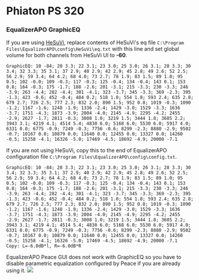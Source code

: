 # Phiaton PS 320
### EqualizerAPO GraphicEQ
If you are using [HeSuVi](https://sourceforge.net/projects/hesuvi/), replace contents of HeSuVi's eq file `C:\Program Files\EqualizerAPO\config\HeSuVi\eq.txt` with this line and set global volume for both channels from HeSuVi UI to **-60**.
```
GraphicEQ: 10 -84; 20 3.3; 22 3.1; 23 3.0; 25 3.0; 26 3.1; 28 3.3; 30 3.4; 32 3.3; 35 3.1; 37 2.9; 40 2.9; 42 2.9; 45 2.8; 49 2.6; 52 2.5; 56 2.9; 59 3.4; 64 4.2; 68 4.0; 73 2.7; 78 1.9; 83 1.5; 89 1.0; 95 0.5; 102 -0.0; 109 -0.3; 117 -0.3; 125 -0.4; 134 -0.4; 143 0.1; 153 0.8; 164 -0.3; 175 -1.7; 188 -2.6; 201 -3.1; 215 -3.3; 230 -3.3; 246 -3.9; 263 -4.4; 282 -4.4; 301 -4.1; 323 -3.7; 345 -3.3; 369 -2.3; 395 -1.3; 423 -0.6; 452 -0.4; 484 0.2; 518 1.0; 554 1.8; 593 2.4; 635 2.8; 679 2.7; 726 2.5; 777 2.3; 832 2.0; 890 1.5; 952 0.8; 1019 -0.3; 1090 -1.2; 1167 -1.6; 1248 -1.9; 1336 -2.4; 1429 -3.0; 1529 -3.3; 1636 -3.7; 1751 -4.3; 1873 -3.9; 2004 -4.0; 2145 -4.9; 2295 -4.2; 2455 -2.9; 2627 -1.7; 2811 -0.3; 3008 1.0; 3219 1.5; 3444 1.8; 3685 2.2; 3943 3.1; 4219 4.1; 4514 5.4; 4830 6.0; 5168 6.0; 5530 6.0; 5917 4.0; 6331 0.0; 6775 -0.9; 7249 -0.3; 7756 -0.6; 8299 -2.3; 8880 -2.9; 9502 -0.7; 10167 0.0; 10879 0.0; 11640 0.0; 12455 0.0; 13327 0.0; 14260 -0.5; 15258 -4.1; 16326 -5.0; 17469 -4.5; 18692 -4.9; 20000 -7.1
```
If you are not using HeSuVi, copy this to the end of EqualizerAPO configuration file `C:\Program Files\EqualizerAPO\config\config.txt`.
```
GraphicEQ: 10 -84; 20 3.3; 22 3.1; 23 3.0; 25 3.0; 26 3.1; 28 3.3; 30 3.4; 32 3.3; 35 3.1; 37 2.9; 40 2.9; 42 2.9; 45 2.8; 49 2.6; 52 2.5; 56 2.9; 59 3.4; 64 4.2; 68 4.0; 73 2.7; 78 1.9; 83 1.5; 89 1.0; 95 0.5; 102 -0.0; 109 -0.3; 117 -0.3; 125 -0.4; 134 -0.4; 143 0.1; 153 0.8; 164 -0.3; 175 -1.7; 188 -2.6; 201 -3.1; 215 -3.3; 230 -3.3; 246 -3.9; 263 -4.4; 282 -4.4; 301 -4.1; 323 -3.7; 345 -3.3; 369 -2.3; 395 -1.3; 423 -0.6; 452 -0.4; 484 0.2; 518 1.0; 554 1.8; 593 2.4; 635 2.8; 679 2.7; 726 2.5; 777 2.3; 832 2.0; 890 1.5; 952 0.8; 1019 -0.3; 1090 -1.2; 1167 -1.6; 1248 -1.9; 1336 -2.4; 1429 -3.0; 1529 -3.3; 1636 -3.7; 1751 -4.3; 1873 -3.9; 2004 -4.0; 2145 -4.9; 2295 -4.2; 2455 -2.9; 2627 -1.7; 2811 -0.3; 3008 1.0; 3219 1.5; 3444 1.8; 3685 2.2; 3943 3.1; 4219 4.1; 4514 5.4; 4830 6.0; 5168 6.0; 5530 6.0; 5917 4.0; 6331 0.0; 6775 -0.9; 7249 -0.3; 7756 -0.6; 8299 -2.3; 8880 -2.9; 9502 -0.7; 10167 0.0; 10879 0.0; 11640 0.0; 12455 0.0; 13327 0.0; 14260 -0.5; 15258 -4.1; 16326 -5.0; 17469 -4.5; 18692 -4.9; 20000 -7.1
Copy: L=-6.0dB*l, R=-6.0dB*R
```
EqualizerAPO Peace GUI does not work with GraphicEQ so you have to disable parametric equalization configured by Peace if you are already using it.
![](https://raw.githubusercontent.com/jaakkopasanen/AutoEq/master/results/SBAF-Serious/headphoncecom/onear/Phiaton%20PS%20320/Phiaton%20PS%20320.png)

